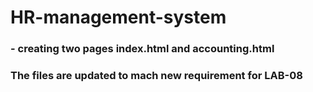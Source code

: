 # HR-management-system
### - creating two pages index.html and accounting.html
### The files are updated to mach new requirement for LAB-08